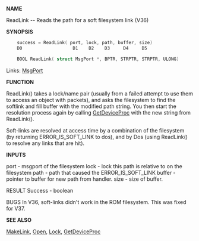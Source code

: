 
**NAME**

ReadLink -- Reads the path for a soft filesystem link (V36)

**SYNOPSIS**

```c
    success = ReadLink( port, lock, path, buffer, size)
    D0                   D1    D2    D3     D4     D5

    BOOL ReadLink( struct MsgPort *, BPTR, STRPTR, STRPTR, ULONG)

```
Links: [MsgPort](_0099.md) 

**FUNCTION**

ReadLink() takes a lock/name pair (usually from a failed attempt
to use them to access an object with packets), and asks the
filesystem to find the softlink and fill buffer with the modified
path string.  You then start the resolution process again by
calling [GetDeviceProc](GetDeviceProc.md) with the new string from ReadLink().

Soft-links are resolved at access time by a combination of the
filesystem (by returning ERROR_IS_SOFT_LINK to dos), and by
Dos (using ReadLink() to resolve any links that are hit).

**INPUTS**

port - msgport of the filesystem
lock - lock this path is relative to on the filesystem
path - path that caused the ERROR_IS_SOFT_LINK
buffer - pointer to buffer for new path from handler.
size - size of buffer.

RESULT
Success - boolean

BUGS
In V36, soft-links didn't work in the ROM filesystem.  This was
fixed for V37.

**SEE ALSO**

[MakeLink](MakeLink.md), [Open](Open.md), [Lock](Lock.md), [GetDeviceProc](GetDeviceProc.md)
